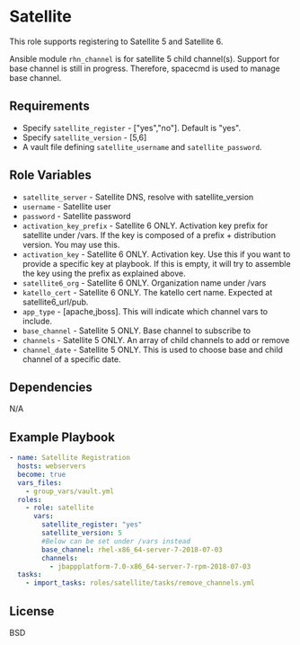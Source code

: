 Satellite
=========

This role supports registering to Satellite 5 and Satellite 6.

Ansible module `rhn_channel` is for satellite 5 child channel(s). Support for base channel is still in progress. Therefore, spacecmd is used to manage base channel.

Requirements
------------

- Specify `satellite_register` - ["yes","no"]. Default is "yes".
- Specify `satellite_version` - [5,6]
- A vault file defining `satellite_username` and `satellite_password`.

Role Variables
--------------

- `satellite_server` - Satellite DNS, resolve with satellite_version
- `username` - Satellite user
- `password` - Satellite password
- `activation_key_prefix` - Satellite 6 ONLY. Activation key prefix for satellite under /vars. If the key is composed of a prefix + distribution version. You may use this.
- `activation_key` - Satellite 6 ONLY. Activation key. Use this if you want to provide a specific key at playbook. If this is empty, it will try to assemble the key using the prefix as explained above.
- `satellite6_org` - Satellite 6 ONLY. Organization name under /vars 
- `katello_cert` - Satellite 6 ONLY. The katello cert name. Expected at satellite6_url/pub.
- `app_type` - [apache,jboss]. This will indicate which channel vars to include. 
- `base_channel` - Satellite 5 ONLY. Base channel to subscribe to
- `channels` - Satellite 5 ONLY. An array of child channels to add or remove
- `channel_date` - Satellite 5 ONLY. This is used to choose base and child channel of a specific date.

Dependencies
------------

N/A

Example Playbook
----------------

```yaml
- name: Satellite Registration
  hosts: webservers
  become: true
  vars_files: 
    - group_vars/vault.yml
  roles:
    - role: satellite
      vars:
        satellite_register: "yes"
        satellite_version: 5
        #Below can be set under /vars instead
        base_channel: rhel-x86_64-server-7-2018-07-03
        channels:
          - jbappplatform-7.0-x86_64-server-7-rpm-2018-07-03
  tasks:
    - import_tasks: roles/satellite/tasks/remove_channels.yml
```

License
-------

BSD

